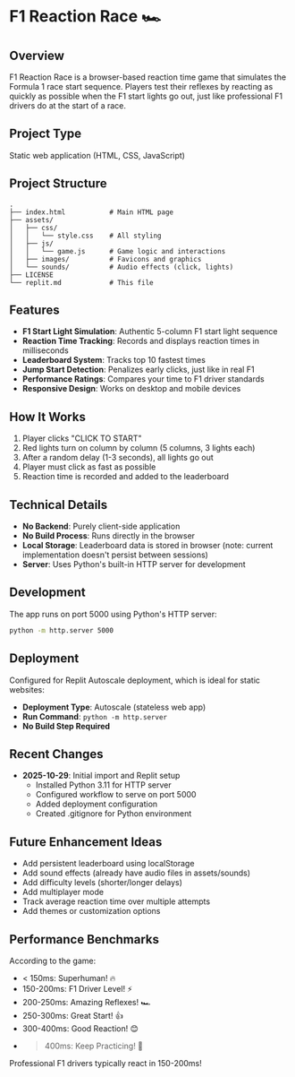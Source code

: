 # F1 Reaction Race 🏎️

## Overview
F1 Reaction Race is a browser-based reaction time game that simulates the Formula 1 race start sequence. Players test their reflexes by reacting as quickly as possible when the F1 start lights go out, just like professional F1 drivers do at the start of a race.

## Project Type
Static web application (HTML, CSS, JavaScript)

## Project Structure
```
.
├── index.html           # Main HTML page
├── assets/
│   ├── css/
│   │   └── style.css    # All styling
│   ├── js/
│   │   └── game.js      # Game logic and interactions
│   ├── images/          # Favicons and graphics
│   └── sounds/          # Audio effects (click, lights)
├── LICENSE
└── replit.md            # This file
```

## Features
- **F1 Start Light Simulation**: Authentic 5-column F1 start light sequence
- **Reaction Time Tracking**: Records and displays reaction times in milliseconds
- **Leaderboard System**: Tracks top 10 fastest times
- **Jump Start Detection**: Penalizes early clicks, just like in real F1
- **Performance Ratings**: Compares your time to F1 driver standards
- **Responsive Design**: Works on desktop and mobile devices

## How It Works
1. Player clicks "CLICK TO START"
2. Red lights turn on column by column (5 columns, 3 lights each)
3. After a random delay (1-3 seconds), all lights go out
4. Player must click as fast as possible
5. Reaction time is recorded and added to the leaderboard

## Technical Details
- **No Backend**: Purely client-side application
- **No Build Process**: Runs directly in the browser
- **Local Storage**: Leaderboard data is stored in browser (note: current implementation doesn't persist between sessions)
- **Server**: Uses Python's built-in HTTP server for development

## Development
The app runs on port 5000 using Python's HTTP server:
```bash
python -m http.server 5000
```

## Deployment
Configured for Replit Autoscale deployment, which is ideal for static websites:
- **Deployment Type**: Autoscale (stateless web app)
- **Run Command**: `python -m http.server`
- **No Build Step Required**

## Recent Changes
- **2025-10-29**: Initial import and Replit setup
  - Installed Python 3.11 for HTTP server
  - Configured workflow to serve on port 5000
  - Added deployment configuration
  - Created .gitignore for Python environment

## Future Enhancement Ideas
- Add persistent leaderboard using localStorage
- Add sound effects (already have audio files in assets/sounds)
- Add difficulty levels (shorter/longer delays)
- Add multiplayer mode
- Track average reaction time over multiple attempts
- Add themes or customization options

## Performance Benchmarks
According to the game:
- < 150ms: Superhuman! 🔥
- 150-200ms: F1 Driver Level! ⚡
- 200-250ms: Amazing Reflexes! 🏎️
- 250-300ms: Great Start! 👍
- 300-400ms: Good Reaction! 😊
- > 400ms: Keep Practicing! 🐌

Professional F1 drivers typically react in 150-200ms!
